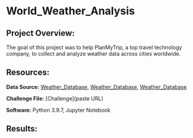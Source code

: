 # World_Weather_Analysis

## Project Overview:

The goal of this project was to help PlanMyTrip, a top travel technology company, to collect and analyze weather data across cities worldwide.

## Resources:

**Data Source:** [Weather_Database](https://github.com/matthubb17/World_Weather_Analysis/tree/main/Weather_Database), [Weather_Database](https://github.com/matthubb17/World_Weather_Analysis/tree/main/Weather_Database), [Weather_Database](https://github.com/matthubb17/World_Weather_Analysis/tree/main/Weather_Database)

**Challenge File:** [Challenge](paste URL)

**Software:** Python 3.9.7, Jupyter Notebook

## Results:
